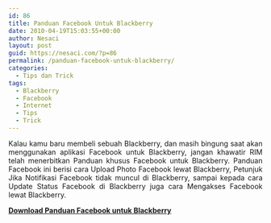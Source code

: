 ```yaml
---
id: 86
title: Panduan Facebook Untuk Blackberry
date: 2010-04-19T15:03:55+00:00
author: Nesaci
layout: post
guid: https://nesaci.com/?p=86
permalink: /panduan-facebook-untuk-blackberry/
categories:
  - Tips dan Trick
tags:
  - Blackberry
  - Facebook
  - Internet
  - Tips
  - Trick
---
```

<p style="text-align: justify;">
  Kalau kamu baru membeli sebuah Blackberry, dan masih bingung saat akan menggunakan aplikasi Facebook untuk Blackberry, jangan khawatir RIM telah menerbitkan Panduan khusus Facebook untuk Blackberry. Panduan Facebook ini berisi cara Upload Photo Facebook lewat Blackberry, Petunjuk Jika Notifikasi Facebook tidak muncul di Blackberry, sampai kepada cara Update Status Facebook di Blackberry juga cara Mengakses Facebook lewat Blackberry.
</p>

<p style="text-align: justify;">
  <a title="Download Panduan Mengakses Facebook di Blackberry" href="https://nesaci.com/wp-content/uploads/nesaci/Panduan-Facebook-Untuk-Blackberry.zip"><strong>Download Panduan Facebook untuk Blackberry</strong></a>
</p>
